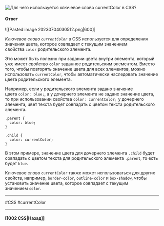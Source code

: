 ![Для чего используется ключевое слово `currentColor` в CSS?](https://youtu.be/trriSYNrHw4?t=549)

#### Ответ

![[Pasted image 20230704030512.png|600]]

*Ключевое слово `currentColor`* в CSS используется для определения значения цвета, которое совпадает с текущим значением свойства `color` родительского элемента.

Это может быть полезно при задании цвета внутри элемента, который уже имеет свойство `color` заданное родительским элементом. Вместо того, чтобы повторять значение цвета для всех элементов, можно использовать `currentColor`, чтобы автоматически наследовать значение цвета родительского элемента.

Например, если у родительского элемента задано значение цвета `color: blue;`, а у дочернего элемента не задано значение цвета, то при использовании свойства `color: currentColor;` у дочернего элемента, цвет текста будет совпадать с цветом текста родительского элемента.

```
.parent {
  color: blue;
}

.child {
  color: currentColor;
}
```

В этом примере, значение цвета для дочернего элемента `.child` будет совпадать с цветом текста для родительского элемента `.parent`, то есть будет `blue`.

Ключевое слово `currentColor` также может использоваться для других свойств, например, `border-color`, `outline-color` и `box-shadow`, чтобы установить значение цвета, которое совпадает с текущим значением `color`.

___
#CSS #currentColor 

___

#### [[002 CSS|Назад]]